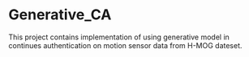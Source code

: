 # Generative_CA
This project contains implementation of using generative model in continues authentication on motion sensor data from H-MOG dateset.
